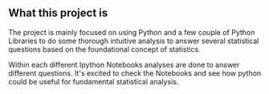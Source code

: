 ## What this project is
The project is mainly focused on using Python and a few couple of Python Libraries to do some thorough intuitive analysis to answer several statistical questions based on the foundational concept of statistics.

Within each different Ipython Notebooks analyses are done to answer different questions. It's excited to check the Notebooks and see how python could be useful for fundamental statistical analysis. 
